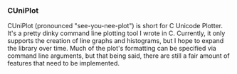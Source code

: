 ### CUniPlot

CUniPlot (pronounced "see-you-nee-plot") is short for C Unicode Plotter. It's a pretty dinky command line plotting tool I wrote in C. Currently, it only supports the creation of line graphs and histograms, but I hope to expand the library over time. Much of the plot's formatting can be specified via command line arguments, but that being said, there are still a fair amount of features that need to be implemented. 
